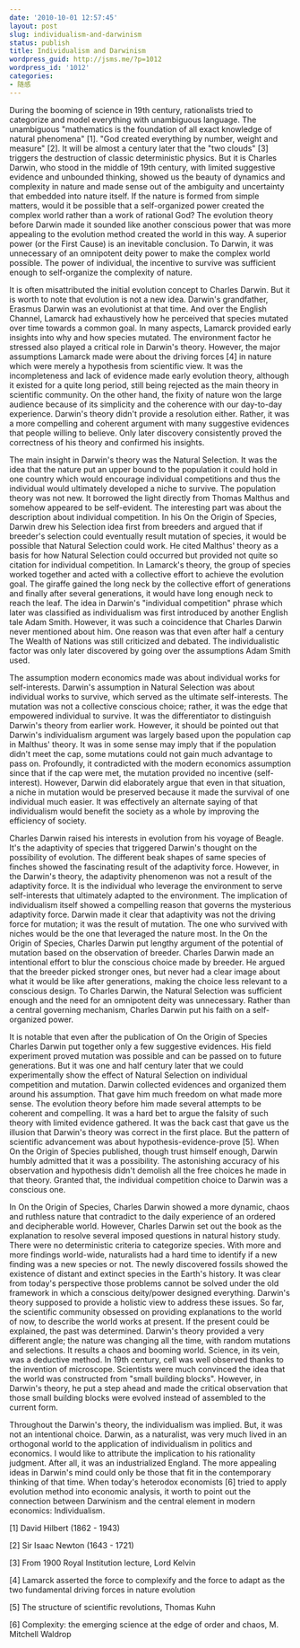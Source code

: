 ```yaml
---
date: '2010-10-01 12:57:45'
layout: post
slug: individualism-and-darwinism
status: publish
title: Individualism and Darwinism
wordpress_guid: http://jsms.me/?p=1012
wordpress_id: '1012'
categories:
- 随感
---
```


During the booming of science in 19th century, rationalists tried to categorize and model everything with unambiguous language. The unambiguous "mathematics is the foundation of all exact knowledge of natural phenomena" [1]. "God created everything by number, weight and measure" [2]. It will be almost a century later that the "two clouds" [3] triggers the destruction of classic deterministic physics. But it is Charles Darwin, who stood in the middle of 19th century, with limited suggestive evidence and unbounded thinking, showed us the beauty of dynamics and complexity in nature and made sense out of the ambiguity and uncertainty that embedded into nature itself. If the nature is formed from simple matters, would it be possible that a self-organized power created the complex world rather than a work of rational God? The evolution theory before Darwin made it sounded like another conscious power that was more appealing to the evolution method created the world in this way. A superior power (or the First Cause) is an inevitable conclusion. To Darwin, it was unnecessary of an omnipotent deity power to make the complex world possible. The power of individual, the incentive to survive was sufficient enough to self-organize the complexity of nature.

It is often misattributed the initial evolution concept to Charles Darwin. But it is worth to note that evolution is not a new idea. Darwin's grandfather, Erasmus Darwin was an evolutionist at that time. And over the English Channel, Lamarck had exhaustively how he perceived that species mutated over time towards a common goal. In many aspects, Lamarck provided early insights into why and how species mutated. The environment factor he stressed also played a critical role in Darwin's theory. However, the major assumptions Lamarck made were about the driving forces [4] in nature which were merely a hypothesis from scientific view. It was the incompleteness and lack of evidence made early evolution theory, although it existed for a quite long period, still being rejected as the main theory in scientific community. On the other hand, the fixity of nature won the large audience because of its simplicity and the coherence with our day-to-day experience. Darwin's theory didn't provide a resolution either. Rather, it was a more compelling and coherent argument with many suggestive evidences that people willing to believe. Only later discovery consistently proved the correctness of his theory and confirmed his insights.

The main insight in Darwin's theory was the Natural Selection. It was the idea that the nature put an upper bound to the population it could hold in one country which would encourage individual competitions and thus the individual would ultimately developed a niche to survive. The population theory was not new. It borrowed the light directly from Thomas Malthus and somehow appeared to be self-evident. The interesting part was about the description about individual competition. In his On the Origin of Species, Darwin drew his Selection idea first from breeders and argued that if breeder's selection could eventually result mutation of species, it would be possible that Natural Selection could work. He cited Malthus' theory as a basis for how Natural Selection could occurred but provided not quite so citation for individual competition. In Lamarck's theory, the group of species worked together and acted with a collective effort to achieve the evolution goal. The giraffe gained the long neck by the collective effort of generations and finally after several generations, it would have long enough neck to reach the leaf. The idea in Darwin's "individual competition" phrase which later was classified as individualism was first introduced by another English tale Adam Smith. However, it was such a coincidence that Charles Darwin never mentioned about him. One reason was that even after half a century The Wealth of Nations was still criticized and debated. The individualistic factor was only later discovered by going over the assumptions Adam Smith used.

The assumption modern economics made was about individual works for self-interests. Darwin's assumption in Natural Selection was about individual works to survive, which served as the ultimate self-interests. The mutation was not a collective conscious choice; rather, it was the edge that empowered individual to survive. It was the differentiator to distinguish Darwin's theory from earlier work. However, it should be pointed out that Darwin's individualism argument was largely based upon the population cap in Malthus' theory. It was in some sense may imply that if the population didn't meet the cap, some mutations could not gain much advantage to pass on. Profoundly, it contradicted with the modern economics assumption since that if the cap were met, the mutation provided no incentive (self-interest). However, Darwin did elaborately argue that even in that situation, a niche in mutation would be preserved because it made the survival of one individual much easier. It was effectively an alternate saying of that individualism would benefit the society as a whole by improving the efficiency of society.

Charles Darwin raised his interests in evolution from his voyage of Beagle. It's the adaptivity of species that triggered Darwin's thought on the possibility of evolution. The different beak shapes of same species of finches showed the fascinating result of the adaptivity force. However, in the Darwin's theory, the adaptivity phenomenon was not a result of the adaptivity force. It is the individual who leverage the environment to serve self-interests that ultimately adapted to the environment. The implication of individualism itself showed a compelling reason that governs the mysterious adaptivity force. Darwin made it clear that adaptivity was not the driving force for mutation; it was the result of mutation. The one who survived with niches would be the one that leveraged the nature most. In the On the Origin of Species, Charles Darwin put lengthy argument of the potential of mutation based on the observation of breeder. Charles Darwin made an intentional effort to blur the conscious choice made by breeder. He argued that the breeder picked stronger ones, but never had a clear image about what it would be like after generations, making the choice less relevant to a conscious design. To Charles Darwin, the Natural Selection was sufficient enough and the need for an omnipotent deity was unnecessary. Rather than a central governing mechanism, Charles Darwin put his faith on a self-organized power.

It is notable that even after the publication of On the Origin of Species Charles Darwin put together only a few suggestive evidences. His field experiment proved mutation was possible and can be passed on to future generations. But it was one and half century later that we could experimentally show the effect of Natural Selection on individual competition and mutation. Darwin collected evidences and organized them around his assumption. That gave him much freedom on what made more sense. The evolution theory before him made several attempts to be coherent and compelling. It was a hard bet to argue the falsity of such theory with limited evidence gathered. It was the back cast that gave us the illusion that Darwin's theory was correct in the first place. But the pattern of scientific advancement was about hypothesis-evidence-prove [5]. When On the Origin of Species published, though trust himself enough, Darwin humbly admitted that it was a possibility. The astonishing accuracy of his observation and hypothesis didn't demolish all the free choices he made in that theory. Granted that, the individual competition choice to Darwin was a conscious one.

In On the Origin of Species, Charles Darwin showed a more dynamic, chaos and ruthless nature that contradict to the daily experience of an ordered and decipherable world. However, Charles Darwin set out the book as the explanation to resolve several imposed questions in natural history study. There were no deterministic criteria to categorize species. With more and more findings world-wide, naturalists had a hard time to identify if a new finding was a new species or not. The newly discovered fossils showed the existence of distant and extinct species in the Earth's history. It was clear from today's perspective those problems cannot be solved under the old framework in which a conscious deity/power designed everything. Darwin's theory supposed to provide a holistic view to address these issues. So far, the scientific community obsessed on providing explanations to the world of now, to describe the world works at present. If the present could be explained, the past was determined. Darwin's theory provided a very different angle; the nature was changing all the time, with random mutations and selections. It results a chaos and booming world. Science, in its vein, was a deductive method. In 19th century, cell was well observed thanks to the invention of microscope. Scientists were much convinced the idea that the world was constructed from "small building blocks". However, in Darwin's theory, he put a step ahead and made the critical observation that those small building blocks were evolved instead of assembled to the current form.

Throughout the Darwin's theory, the individualism was implied. But, it was not an intentional choice. Darwin, as a naturalist, was very much lived in an orthogonal world to the application of individualism in politics and economics. I would like to attribute the implication to his rationality judgment. After all, it was an industrialized England. The more appealing ideas in Darwin's mind could only be those that fit in the contemporary thinking of that time. When today's heterodox economists [6] tried to apply evolution method into economic analysis, it worth to point out the connection between Darwinism and the central element in modern economics: Individualism.

[1] David Hilbert (1862 - 1943)

[2] Sir Isaac Newton (1643 - 1721)

[3] From 1900 Royal Institution lecture, Lord Kelvin

[4] Lamarck asserted the force to complexify and the force to adapt as the two fundamental driving forces in nature evolution

[5] The structure of scientific revolutions, Thomas Kuhn

[6] Complexity: the emerging science at the edge of order and chaos, M. Mitchell Waldrop
